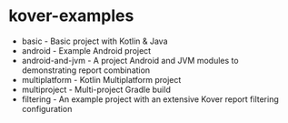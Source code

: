 # kover-examples

* basic - Basic project with Kotlin & Java
* android - Example Android project
* android-and-jvm - A project Android and JVM modules to demonstrating report combination
* multiplatform - Kotlin Multiplatform project
* multiproject - Multi-project Gradle build
* filtering - An example project with an extensive Kover report filtering configuration
